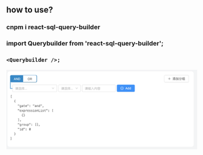 ## how to use?
### cnpm i react-sql-query-builder
### import Querybuilder from 'react-sql-query-builder';
### `<Querybuilder />;`

<img src="assets/img/demo.png">